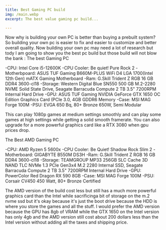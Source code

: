 ```yaml
---
title: Best Gaming PC build
img: /main.webp
excerpt: The best value gaming pc build...

--- 
```

 
  Now why is building your own PC is better than buying a prebuilt system? So building your own pc is 
easier to fix and easier to customize and better overall quality. Now building your own pc may need
a lot of research but tody I am going to show you the best pc build but those build will not blow the bank :
 The best Gaming PC
 
 -CPU: Intel Core i5-12600K
 -CPU Cooler: Be quiet! Pure Rock 2
 -Motherbpoard: ASUS TUF Gaming B660M-PLUS WiFi D4 LGA 1700(Intel 12th Gen) mATX Gaming Motherboard
 -Ram: G.Skill Trident Z RGB 16 GB DDR4 3600-cl18
 -Storage: Western Digital Blue SN550 500 GB M.2-2280 NVME Solid State Drive, Seagate Barracuda 
 Compute 2 TB 3.5" 7200RPM Internal Hard Drive
 -GPU: ASUS TUF Gaming NVIDIA GeForce GTX 1650 OC Edition Graphics Card (PCIe 3.0, 4GB GDDR6 Memory
 -Case: MSI MAG Forge 100M
 -PSU: EVGA 650 Bq, 80+ Bronze 650W, Semi Modular
  
This can play 1080p games at medium settings smoothly and can play some games at high settings while getting a 
solid smooth framerate. You can also upgrade for a more powerful graphics card like a RTX 3080 when gpu prices
drop.

 The Best AMD Gaming PC

 -CPU: AMD Ryzen 5 5600x
 -CPU Cooler: Be Quiet! Shadow Rock Slim 2
 -Motherboard: GIGABYTE B550M DS3H
 -Ram: G.Skill Trident Z RGB 16 GB DDR4 3600-cl18
 -Storage: TEAMGROUP MP33 256GB SLC Cache 3D NAND TLC NVMe 1.3 PCIe Gen3x4 M.2 2280 Internal SSD,
 Seagate Barracuda Compute 2 TB 3.5" 7200RPM Internal Hard Drive
 -GPU: PowerColor Red Dragon RX 590 8GB
 -Case: MSI MAG Forge 100M
 -PSU: Corsair CV450 450 Watt, 80+ Bronze Certified
 
The AMD version of the build cost less but still has a much more powerful graphics card than the Intel
while sacrificinga bit of storage on the m.2 nvme ssd but it's okay because it's just the boot drive because
the HDD is where you store the games and all the stuff. I would prefer the AMD version because the GPU has 8gb
of VRAM while the GTX 1650 on the Intel version has only 4gb and the AMD version still cost about 200 dollars less
than the Intel version without adding all the taxes and shipping price.
 
